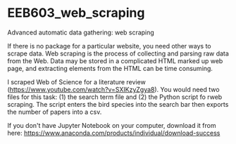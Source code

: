 # EEB603_web_scraping
Advanced automatic data gathering: web scraping

If there is no package for a particular website, you need other ways to scrape data. Web scraping is the process of collecting and parsing raw data from the Web. Data may be stored in a complicated HTML marked up web page, and extracting elements from the HTML can be time consuming.

I scraped Web of Science for a literature review (https://www.youtube.com/watch?v=SXIKzyZgya8). You would need two files for this task: (1) the search term file and (2) the Python script fo rweb scraping. The script enters the bird species into the search bar then exports the number of papers into a csv.

If you don't have Jupyter Notebook on your computer, download it from here:
https://www.anaconda.com/products/individual/download-success
